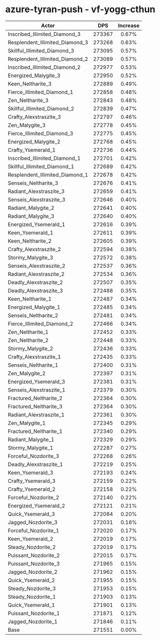 # azure-tyran-push - vf-yogg-cthun
| Actor | DPS | Increase |
|---|:---:|:---:|
|Inscribed_Illimited_Diamond_3|273367|0.67%|
|Resplendent_Illimited_Diamond_3|273268|0.63%|
|Skillful_Illimited_Diamond_3|273095|0.57%|
|Resplendent_Illimited_Diamond_2|273089|0.57%|
|Inscribed_Illimited_Diamond_2|272977|0.53%|
|Energized_Malygite_3|272950|0.52%|
|Keen_Neltharite_3|272889|0.49%|
|Fierce_Illimited_Diamond_1|272858|0.48%|
|Zen_Neltharite_3|272843|0.48%|
|Skillful_Illimited_Diamond_2|272839|0.47%|
|Crafty_Alexstraszite_3|272797|0.46%|
|Zen_Malygite_3|272778|0.45%|
|Fierce_Illimited_Diamond_3|272775|0.45%|
|Energized_Malygite_2|272768|0.45%|
|Crafty_Ysemerald_1|272736|0.44%|
|Inscribed_Illimited_Diamond_1|272701|0.42%|
|Skillful_Illimited_Diamond_1|272689|0.42%|
|Resplendent_Illimited_Diamond_1|272678|0.42%|
|Senseis_Neltharite_3|272676|0.41%|
|Radiant_Alexstraszite_3|272659|0.41%|
|Senseis_Alexstraszite_3|272646|0.40%|
|Radiant_Malygite_2|272641|0.40%|
|Radiant_Malygite_3|272640|0.40%|
|Energized_Ysemerald_1|272616|0.39%|
|Keen_Ysemerald_1|272611|0.39%|
|Keen_Neltharite_2|272605|0.39%|
|Crafty_Alexstraszite_2|272594|0.38%|
|Stormy_Malygite_3|272572|0.38%|
|Senseis_Alexstraszite_2|272537|0.36%|
|Radiant_Alexstraszite_2|272534|0.36%|
|Deadly_Alexstraszite_2|272507|0.35%|
|Deadly_Alexstraszite_3|272488|0.35%|
|Keen_Neltharite_1|272487|0.34%|
|Energized_Malygite_1|272485|0.34%|
|Senseis_Neltharite_2|272481|0.34%|
|Fierce_Illimited_Diamond_2|272466|0.34%|
|Zen_Neltharite_1|272452|0.33%|
|Zen_Neltharite_2|272448|0.33%|
|Stormy_Malygite_2|272436|0.33%|
|Crafty_Alexstraszite_1|272435|0.33%|
|Senseis_Neltharite_1|272400|0.31%|
|Zen_Malygite_2|272397|0.31%|
|Energized_Ysemerald_3|272381|0.31%|
|Senseis_Alexstraszite_1|272379|0.30%|
|Fractured_Neltharite_2|272364|0.30%|
|Fractured_Neltharite_3|272364|0.30%|
|Radiant_Alexstraszite_1|272361|0.30%|
|Zen_Malygite_1|272345|0.29%|
|Fractured_Neltharite_1|272340|0.29%|
|Radiant_Malygite_1|272329|0.29%|
|Stormy_Malygite_1|272287|0.27%|
|Forceful_Nozdorite_3|272268|0.26%|
|Deadly_Alexstraszite_1|272219|0.25%|
|Keen_Ysemerald_3|272193|0.24%|
|Crafty_Ysemerald_3|272159|0.22%|
|Crafty_Ysemerald_2|272158|0.22%|
|Forceful_Nozdorite_2|272140|0.22%|
|Energized_Ysemerald_2|272121|0.21%|
|Quick_Ysemerald_3|272084|0.20%|
|Jagged_Nozdorite_3|272031|0.18%|
|Forceful_Nozdorite_1|272020|0.17%|
|Keen_Ysemerald_2|272019|0.17%|
|Steady_Nozdorite_2|272019|0.17%|
|Puissant_Nozdorite_2|272015|0.17%|
|Puissant_Nozdorite_3|271965|0.15%|
|Jagged_Nozdorite_2|271962|0.15%|
|Quick_Ysemerald_2|271955|0.15%|
|Steady_Nozdorite_3|271953|0.15%|
|Steady_Nozdorite_1|271903|0.13%|
|Quick_Ysemerald_1|271901|0.13%|
|Puissant_Nozdorite_1|271871|0.12%|
|Jagged_Nozdorite_1|271846|0.11%|
|Base|271551|0.00%|
